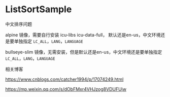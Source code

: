 # ListSortSample

中文排序问题

alpine 镜像，需要自行安装 icu-libs icu-data-full， 默认还是en-us，中文环境还是要单独指定 `LC_ALL`，`LANG`，`LANGUAGE`

bullseye-slim 镜像，无需安装，但是默认还是en-us，中文环境还是要单独指定 `LC_ALL`，`LANG`，`LANGUAGE`

相关博客

https://www.cnblogs.com/catcher1994/p/17074249.html

https://mp.weixin.qq.com/s/dObFMxr4VHJzog8VDUFUjw